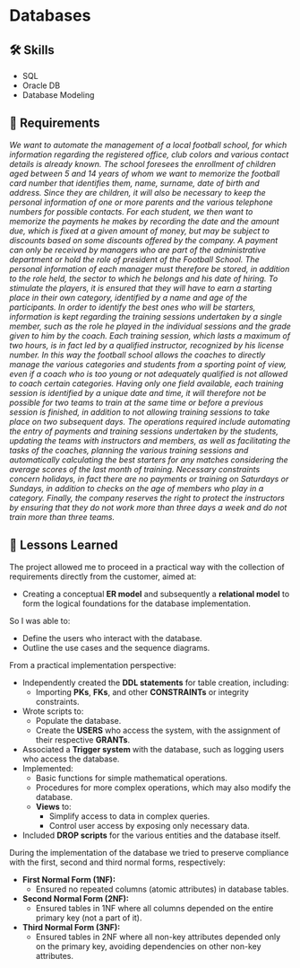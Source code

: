 # Databases

## 🛠 Skills
- SQL
- Oracle DB
- Database Modeling

## 📝 Requirements
*We want to automate the management of a local football school, for which information regarding the registered office, club colors and various contact details is already known. The school foresees the enrollment of children aged between 5 and 14 years of whom we want to memorize the football card number that identifies them, name, surname, date of birth and address. Since they are children, it will also be necessary to keep the personal information of one or more parents and the various telephone numbers for possible contacts. For each student, we then want to memorize the payments he makes by recording the date and the amount due, which is fixed at a given amount of money, but may be subject to discounts based on some discounts offered by the company. A payment can only be received by managers who are part of the administrative department or hold the role of president of the Football School. The personal information of each manager must therefore be stored, in addition to the role held, the sector to which he belongs and his date of hiring. To stimulate the players, it is ensured that they will have to earn a starting place in their own category, identified by a name and age of the participants. In order to identify the best ones who will be starters, information is kept regarding the training sessions undertaken by a single member, such as the role he played in the individual sessions and the grade given to him by the coach. Each training session, which lasts a maximum of two hours, is in fact led by a qualified instructor, recognized by his license number. In this way the football school allows the coaches to directly manage the various categories and students from a sporting point of view, even if a coach who is too young or not adequately qualified is not allowed to coach certain categories. Having only one field available, each training session is identified by a unique date and time, it will therefore not be possible for two teams to train at the same time or before a previous session is finished, in addition to not allowing training sessions to take place on two subsequent days. The operations required include automating the entry of payments and training sessions undertaken by the students, updating the teams with instructors and members, as well as facilitating the tasks of the coaches, planning the various training sessions and automatically calculating the best starters for any matches considering the average scores of the last month of training. Necessary constraints concern holidays, in fact there are no payments or training on Saturdays or Sundays, in addition to checks on the age of members who play in a category. Finally, the company reserves the right to protect the instructors by ensuring that they do not work more than three days a week and do not train more than three teams.*

## 📖 Lessons Learned
The project allowed me to proceed in a practical way with the collection of requirements directly from the customer, aimed at:
  - Creating a conceptual **ER model** and subsequently a **relational model** to form the logical foundations for the database implementation.

So I was able to:
  - Define the users who interact with the database.
  - Outline the use cases and the sequence diagrams.

From a practical implementation perspective:
  - Independently created the **DDL statements** for table creation, including:
    - Importing **PKs**, **FKs**, and other **CONSTRAINTs** or integrity constraints.
  - Wrote scripts to:
    - Populate the database.
    - Create the **USERS** who access the system, with the assignment of their respective **GRANTs**.
  - Associated a **Trigger system** with the database, such as logging users who access the database.
  - Implemented:
    - Basic functions for simple mathematical operations.
    - Procedures for more complex operations, which may also modify the database.
    - **Views** to:
      - Simplify access to data in complex queries.
      - Control user access by exposing only necessary data.
  - Included **DROP scripts** for the various entities and the database itself.

During the implementation of the database we tried to preserve compliance with the first, second and third normal forms, respectively:
  - **First Normal Form (1NF):**
    - Ensured no repeated columns (atomic attributes) in database tables.
  - **Second Normal Form (2NF):**
    - Ensured tables in 1NF where all columns depended on the entire primary key (not a part of it).
  - **Third Normal Form (3NF):**
    - Ensured tables in 2NF where all non-key attributes depended only on the primary key, avoiding dependencies on other non-key attributes.
